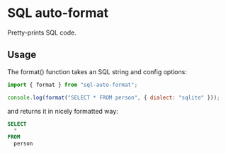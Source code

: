 # SQL auto-format

Pretty-prints SQL code.

## Usage

The format() function takes an SQL string and config options:

```js
import { format } from "sql-auto-format";

console.log(format("SELECT * FROM person", { dialect: "sqlite" }));
```

and returns it in nicely formatted way:

```sql
SELECT
  *
FROM
  person
```
